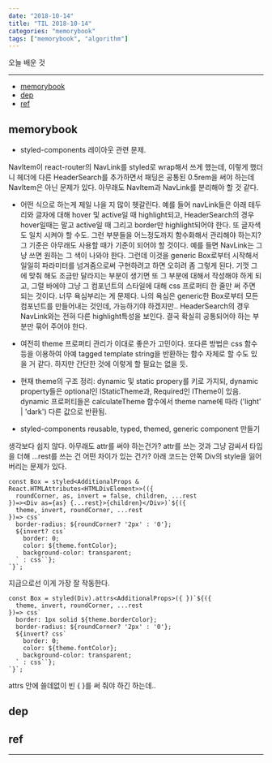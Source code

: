 ```yaml
---
date: "2018-10-14"
title: "TIL 2018-10-14"
categories: "memorybook"
tags: ["memorybook", "algorithm"]
---
```


오늘 배운 것

----------

- [memorybook](#memorybook)
- [dep](#dep)
- [ref](#ref)

## memorybook

- styled-components 레이아웃 관련 문제.

NavItem이 react-router의 NavLink를 styled로 wrap해서 쓰게 했는데, 이렇게 했더니 헤더에 다른 HeaderSearch를 추가하면서 패딩은 공통된 0.5rem을 써야 하는데 NavItem은 아닌 문제가 있다. 아무래도 NavItem과 NavLink를 분리해야 할 것 같다.

-   어떤 식으로 하는게 제일 나을 지 많이 헷갈린다. 예를 들어 navLink들은 아래 테두리와 글자에 대해 hover 및 active일 때 highlight되고, HeaderSearch의 경우 hover일때는 말고 active일 때 그리고 border만 highlight되어야 한다. 또 글자색도 일치 시켜야 할 수도. 그런 부분들을 어느정도까지 함수화해서 관리해야 하는지? 그 기준은 아무래도 사용할 때가 기준이 되어야 할 것이다. 예를 들면 NavLink는 그냥 쓰면 원하는 그 색이 나와야 한다. 그런데 이것을 generic Box로부터 시작해서 일일히 파라미터를 넘겨줌으로써 구현하려고 하면 오히려 좀 그렇게 된다. 기껏 그에 맞춰 해도 조금만 달라지는 부분이 생기면 또 그 부분에 대해서 작성해야 하게 되고, 그럴 바에야 그냥 그 컴포넌트의 스타일에 대해 css 프로퍼티 한 줄만 써 주면 되는 것이다. 너무 욕심부리는 게 문제다. 나의 욕심은 generic한 Box로부터 모든 컴포넌트를 만들어내는 것인데, 가능하기야 하겠지만.. HeaderSearch의 경우 NavLink와는 전혀 다른 highlight특성을 보인다. 결국 확실히 공통되어야 하는 부분만 묶어 주어야 한다.

-   여전히 theme 프로퍼티 관리가 이대로 좋은가 고민이다. 또다른 방법은 css 함수 등을 이용하여 아예 tagged template string을 반환하는 함수 자체로 할 수도 있을 거 같다. 하지만 간단한 것에 이렇게 할 필요는 없을 듯.

-   현재 theme의 구조 정리: dynamic 및 static propery를 키로 가지되, dynamic property들은 optional인 IStaticTheme과, Required<IStaticTheme>인 ITheme이 있음. dynamic 프로퍼티들은 calculateTheme 함수에서 theme name에 따라 ('light' | 'dark') 다른 값으로 반환됨.

-   styled-components reusable, typed, themed, generic component 만들기

생각보다 쉽지 않다. 아무래도 attr를 써야 하는건가? attr를 쓰는 것과 그냥 감싸서 타입을 더해 ...rest를 쓰는 건 어떤 차이가 있는 건가?
아래 코드는 안쪽 Div의 style을 잃어버리는 문제가 있다.

```tsx
const Box = styled<AdditionalProps & React.HTMLAttributes<HTMLDivElement>>(({
  roundCorner, as, invert = false, children, ...rest
})=><Div as={as} {...rest}>{children}</Div>)`${({ 
  theme, invert, roundCorner, ...rest
})=> css`
  border-radius: ${roundCorner? '2px' : '0'};
  ${invert? css`
    border: 0;
    color: ${theme.fontColor};
    background-color: transparent;
  ` : css``};
`}`;
```

지금으로선 이게 가장 잘 작동한다.

```tsx
const Box = styled(Div).attrs<AdditionalProps>({ })`${({ 
  theme, invert, roundCorner, ...rest
})=> css`
  border: 1px solid ${theme.borderColor};
  border-radius: ${roundCorner? '2px' : '0'};
  ${invert? css`
    border: 0;
    color: ${theme.fontColor};
    background-color: transparent;
  ` : css``};
`}`;
```

attrs 안에 쓸데없이 빈 { }를 써 줘야 하긴 하는데..

## dep

## ref

----------
